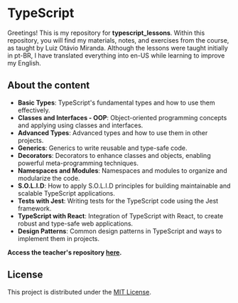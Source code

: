 # TypeScript

Greetings! This is my repository for **typescript_lessons**. Within this repository, you will find my materials, notes, and exercises from the course, as taught by Luiz Otávio Miranda. Although the lessons were taught initially in pt-BR, I have translated everything into en-US while learning to improve my English.

## About the content

-   **Basic Types**: TypeScript's fundamental types and how to use them effectively.
-   **Classes and Interfaces - OOP**: Object-oriented programming concepts and applying using classes and interfaces.
-   **Advanced Types**: Advanced types and how to use them in other projects.
-   **Generics**: Generics to write reusable and type-safe code.
-   **Decorators**: Decorators to enhance classes and objects, enabling powerful meta-programming techniques.
-   **Namespaces and Modules**: Namespaces and modules to organize and modularize the code.
-   **S.O.L.I.D**: How to apply S.O.L.I.D principles for building maintainable and scalable TypeScript applications.
-   **Tests with Jest**: Writing tests for the TypeScript code using the Jest framework.
-   **TypeScript with React**: Integration of TypeScript with React, to create robust and type-safe web applications.
-   **Design Patterns**: Common design patterns in TypeScript and ways to implement them in projects.

**Access the teacher's repository [here](https://github.com/luizomf/cursojstypescript).**

## License

This project is distributed under the [MIT License](LICENSE).
